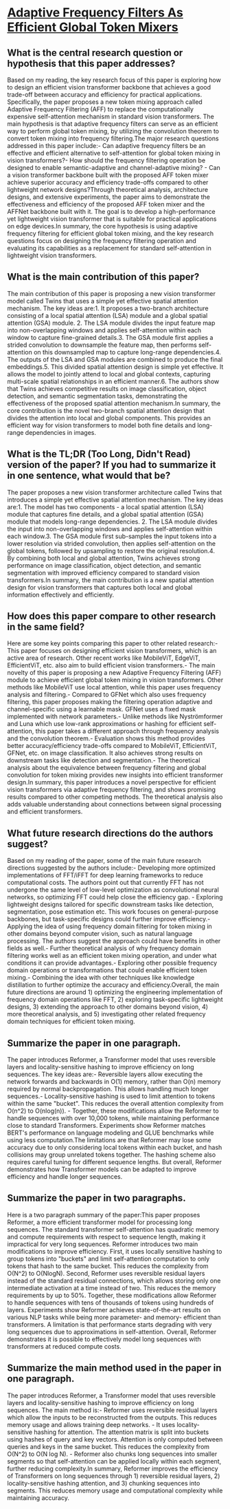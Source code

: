 # [Adaptive Frequency Filters As Efficient Global Token Mixers](https://arxiv.org/abs/2307.14008)

## What is the central research question or hypothesis that this paper addresses?

Based on my reading, the key research focus of this paper is exploring how to design an efficient vision transformer backbone that achieves a good trade-off between accuracy and efficiency for practical applications. Specifically, the paper proposes a new token mixing approach called Adaptive Frequency Filtering (AFF) to replace the computationally expensive self-attention mechanism in standard vision transformers. The main hypothesis is that adaptive frequency filters can serve as an efficient way to perform global token mixing, by utilizing the convolution theorem to convert token mixing into frequency filtering.The major research questions addressed in this paper include:- Can adaptive frequency filters be an effective and efficient alternative to self-attention for global token mixing in vision transformers?- How should the frequency filtering operation be designed to enable semantic-adaptive and channel-adaptive mixing? - Can a vision transformer backbone built with the proposed AFF token mixer achieve superior accuracy and efficiency trade-offs compared to other lightweight network designs?Through theoretical analysis, architecture designs, and extensive experiments, the paper aims to demonstrate the effectiveness and efficiency of the proposed AFF token mixer and the AFFNet backbone built with it. The goal is to develop a high-performance yet lightweight vision transformer that is suitable for practical applications on edge devices.In summary, the core hypothesis is using adaptive frequency filtering for efficient global token mixing, and the key research questions focus on designing the frequency filtering operation and evaluating its capabilities as a replacement for standard self-attention in lightweight vision transformers.


## What is the main contribution of this paper?

The main contribution of this paper is proposing a new vision transformer model called Twins that uses a simple yet effective spatial attention mechanism. The key ideas are:1. It proposes a two-branch architecture consisting of a local spatial attention (LSA) module and a global spatial attention (GSA) module. 2. The LSA module divides the input feature map into non-overlapping windows and applies self-attention within each window to capture fine-grained details.3. The GSA module first applies a strided convolution to downsample the feature map, then performs self-attention on this downsampled map to capture long-range dependencies.4. The outputs of the LSA and GSA modules are combined to produce the final embeddings.5. This divided spatial attention design is simple yet effective. It allows the model to jointly attend to local and global contexts, capturing multi-scale spatial relationships in an efficient manner.6. The authors show that Twins achieves competitive results on image classification, object detection, and semantic segmentation tasks, demonstrating the effectiveness of the proposed spatial attention mechanism.In summary, the core contribution is the novel two-branch spatial attention design that divides the attention into local and global components. This provides an efficient way for vision transformers to model both fine details and long-range dependencies in images.


## What is the TL;DR (Too Long, Didn't Read) version of the paper? If you had to summarize it in one sentence, what would that be?

The paper proposes a new vision transformer architecture called Twins that introduces a simple yet effective spatial attention mechanism. The key ideas are:1. The model has two components - a local spatial attention (LSA) module that captures fine details, and a global spatial attention (GSA) module that models long-range dependencies. 2. The LSA module divides the input into non-overlapping windows and applies self-attention within each window.3. The GSA module first sub-samples the input tokens into a lower resolution via strided convolution, then applies self-attention on the global tokens, followed by upsampling to restore the original resolution.4. By combining both local and global attention, Twins achieves strong performance on image classification, object detection, and semantic segmentation with improved efficiency compared to standard vision transformers.In summary, the main contribution is a new spatial attention design for vision transformers that captures both local and global information effectively and efficiently.


## How does this paper compare to other research in the same field?

Here are some key points comparing this paper to other related research:- This paper focuses on designing efficient vision transformers, which is an active area of research. Other recent works like MobileViT, EdgeViT, EfficientViT, etc. also aim to build efficient vision transformers.- The main novelty of this paper is proposing a new Adaptive Frequency Filtering (AFF) module to achieve efficient global token mixing in vision transformers. Other methods like MobileViT use local attention, while this paper uses frequency analysis and filtering.- Compared to GFNet which also uses frequency filtering, this paper proposes making the filtering operation adaptive and channel-specific using a learnable mask. GFNet uses a fixed mask implemented with network parameters.- Unlike methods like Nyströmformer and Luna which use low-rank approximations or hashing for efficient self-attention, this paper takes a different approach through frequency analysis and the convolution theorem.- Evaluation shows this method provides better accuracy/efficiency trade-offs compared to MobileViT, EfficientViT, GFNet, etc. on image classification. It also achieves strong results on downstream tasks like detection and segmentation.- The theoretical analysis about the equivalence between frequency filtering and global convolution for token mixing provides new insights into efficient transformer design.In summary, this paper introduces a novel perspective for efficient vision transformers via adaptive frequency filtering, and shows promising results compared to other competing methods. The theoretical analysis also adds valuable understanding about connections between signal processing and efficient transformers.


## What future research directions do the authors suggest?

Based on my reading of the paper, some of the main future research directions suggested by the authors include:- Developing more optimized implementations of FFT/iFFT for deep learning frameworks to reduce computational costs. The authors point out that currently FFT has not undergone the same level of low-level optimization as convolutional neural networks, so optimizing FFT could help close the efficiency gap. - Exploring lightweight designs tailored for specific downstream tasks like detection, segmentation, pose estimation etc. This work focuses on general-purpose backbones, but task-specific designs could further improve efficiency.- Applying the idea of using frequency domain filtering for token mixing in other domains beyond computer vision, such as natural language processing. The authors suggest the approach could have benefits in other fields as well.- Further theoretical analysis of why frequency domain filtering works well as an efficient token mixing operation, and under what conditions it can provide advantages.- Exploring other possible frequency domain operations or transformations that could enable efficient token mixing.- Combining the idea with other techniques like knowledge distillation to further optimize the accuracy and efficiency.Overall, the main future directions are around 1) optimizing the engineering implementation of frequency domain operations like FFT, 2) exploring task-specific lightweight designs, 3) extending the approach to other domains beyond vision, 4) more theoretical analysis, and 5) investigating other related frequency domain techniques for efficient token mixing.


## Summarize the paper in one paragraph.

The paper introduces Reformer, a Transformer model that uses reversible layers and locality-sensitive hashing to improve efficiency on long sequences. The key ideas are:- Reversible layers allow executing the network forwards and backwards in O(1) memory, rather than O(n) memory required by normal backpropagation. This allows handling much longer sequences.- Locality-sensitive hashing is used to limit attention to tokens within the same "bucket". This reduces the overall attention complexity from O(n^2) to O(nlog(n)). - Together, these modifications allow the Reformer to handle sequences with over 10,000 tokens, while maintaining performance close to standard Transformers. Experiments show Reformer matches BERT's performance on language modeling and GLUE benchmarks while using less computation.The limitations are that Reformer may lose some accuracy due to only considering local tokens within each bucket, and hash collisions may group unrelated tokens together. The hashing scheme also requires careful tuning for different sequence lengths. But overall, Reformer demonstrates how Transformer models can be adapted to improve efficiency and handle longer sequences.


## Summarize the paper in two paragraphs.

Here is a two paragraph summary of the paper:This paper proposes Reformer, a more efficient transformer model for processing long sequences. The standard transformer self-attention has quadratic memory and compute requirements with respect to sequence length, making it impractical for very long sequences. Reformer introduces two main modifications to improve efficiency. First, it uses locally sensitive hashing to group tokens into "buckets" and limit self-attention computation to only tokens that hash to the same bucket. This reduces the complexity from O(N^2) to O(NlogN). Second, Reformer uses reversible residual layers instead of the standard residual connections, which allows storing only one intermediate activation at a time instead of two. This reduces the memory requirements by up to 50%. Together, these modifications allow Reformer to handle sequences with tens of thousands of tokens using hundreds of layers. Experiments show Reformer achieves state-of-the-art results on various NLP tasks while being more parameter- and memory- efficient than transformers. A limitation is that performance starts degrading with very long sequences due to approximations in self-attention. Overall, Reformer demonstrates it is possible to effectively model long sequences with transformers at reduced compute costs.


## Summarize the main method used in the paper in one paragraph.

The paper introduces Reformer, a Transformer model that uses reversible layers and locality-sensitive hashing to improve efficiency on long sequences. The main method is:- Reformer uses reversible residual layers which allow the inputs to be reconstructed from the outputs. This reduces memory usage and allows training deep networks. - It uses locality-sensitive hashing for attention. The attention matrix is split into buckets using hashes of query and key vectors. Attention is only computed between queries and keys in the same bucket. This reduces the complexity from O(N^2) to O(N log N). - Reformer also chunks long sequences into smaller segments so that self-attention can be applied locally within each segment, further reducing complexity.In summary, Reformer improves the efficiency of Transformers on long sequences through 1) reversible residual layers, 2) locality-sensitive hashing attention, and 3) chunking sequences into segments. This reduces memory usage and computational complexity while maintaining accuracy.
